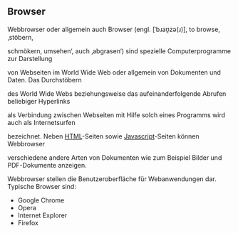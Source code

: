 ## Browser
Webbrowser oder allgemein auch Browser (engl. [ˈbɹaʊ̯zə(ɹ)], to browse, ‚stöbern, 


schmökern, umsehen‘, auch ‚abgrasen‘) sind spezielle Computerprogramme zur Darstellung 


von Webseiten im World Wide Web oder allgemein von Dokumenten und Daten. Das Durchstöbern 


des World Wide Webs beziehungsweise das aufeinanderfolgende Abrufen beliebiger Hyperlinks 


als Verbindung zwischen Webseiten mit Hilfe solch eines Programms wird auch als Internetsurfen 


bezeichnet. Neben [HTML](/de/wiki/programmiersprachen)-Seiten sowie [Javascript](/de/wiki/programmiersprachen)-Seiten können Webbrowser 


verschiedene andere Arten von Dokumenten wie zum Beispiel Bilder und PDF-Dokumente anzeigen. 


Webbrowser stellen die Benutzeroberfläche für Webanwendungen dar.
Typische Browser sind:
  * Google Chrome
  * Opera
  * Internet Explorer
  * Firefox
